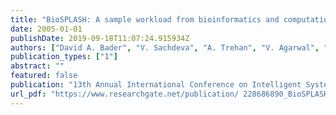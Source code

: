 ```yaml
---
title: "BioSPLASH: A sample workload from bioinformatics and computational biology for optimizing next-generation high-performance computer systems. Poster Session"
date: 2005-01-01
publishDate: 2019-09-18T11:07:24.915934Z
authors: ["David A. Bader", "V. Sachdeva", "A. Trehan", "V. Agarwal", "G. Gupta", "A. N. Singh"]
publication_types: ["1"]
abstract: ""
featured: false
publication: "13th Annual International Conference on Intelligent Systems for Molecular Biology (ISMB 2005), Detroit, MI, June 25-29, 2005"
url_pdf: "https://www.researchgate.net/publication/ 228686890_BioSPLASH_A_Sample_Workload_For_Bioinformatics_And_Computational_Biology_For_Optimizing_Next_-_Generation_Performance_Computer_Systems"
---
```


